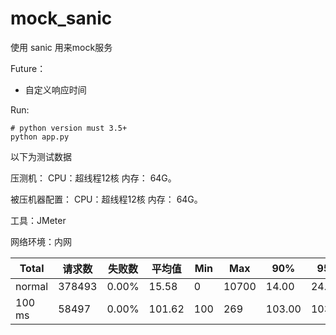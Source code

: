 # mock_sanic



使用 sanic 用来mock服务



Future：

- 自定义响应时间

Run:

```
# python version must 3.5+
python app.py
```





以下为测试数据

压测机：  CPU：超线程12核  内存： 64G。

被压机器配置： CPU：超线程12核  内存： 64G。

工具：JMeter

网络环境：内网



| Total  | 请求数 | 失败数 | 平均值 | Min  | Max   | 90%    | 95%    | 99%    | TPS     |
| ------ | ------ | ------ | ------ | ---- | ----- | ------ | ------ | ------ | ------- |
| normal | 378493 | 0.00%  | 15.58  | 0    | 10700 | 14.00  | 24.00  | 307.64 | 6324.03 |
| 100 ms | 58497  | 0.00%  | 101.62 | 100  | 269   | 103.00 | 103.00 | 104.00 | 976.43  |

